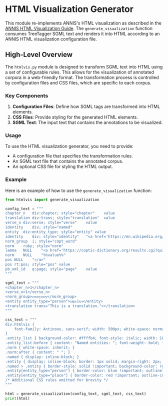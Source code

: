 # HTML Visualization Generator

This module re-implements ANNIS's HTML visualization as described in the [ANNIS HTML Visualization Guide](http://corpus-tools.org/annis/resources/ANNIS_HTML_Vis_Guide.pdf). The `generate_visualization` function consumes TreeTagger SGML text and renders it into HTML according to an ANNIS HTML visualization configuration file.

## High-Level Overview

The `htmlvis.py` module is designed to transform SGML text into HTML using a set of configurable rules. This allows for the visualization of annotated corpora in a web-friendly format. The transformation process is controlled by configuration files and CSS files, which are specific to each corpus.

### Key Components

1. **Configuration Files**: Define how SGML tags are transformed into HTML elements.
2. **CSS Files**: Provide styling for the generated HTML elements.
3. **SGML Text**: The input text that contains the annotations to be visualized.

### Usage

To use the HTML visualization generator, you need to provide:
- A configuration file that specifies the transformation rules.
- An SGML text file that contains the annotated corpus.
- An optional CSS file for styling the HTML output.

### Example

Here is an example of how to use the `generate_visualization` function:

```python
from htmlvis import generate_visualization

config_text = """
chapter_n	div:chapter; style="chapter"	value
translation div:trans; style="translation"	value
verse_n	div:verse; style="verse"	value
identity	div; style="named"	
entity	div:entity_type; style="entity"	value
identity	div; style="identity"	"<a href='https://en.wikipedia.org/wiki/%%value%%' title='%%value%%' class='wikify' target='__new'></a>"
norm_group	i; style="copt_word"
norm	ruby; style="norm"
lemma	NULL	"<a href='https://coptic-dictionary.org/results.cgi?quick_search=%%value%%' target='_new'>"
norm	NULL	"%%value%%"
pos	NULL	"</a>"
pos	rt:pos; style="pos"	value
pb_xml_id	q:page; style="page"	value
"""

sgml_text = """
<chapter_n>1</chapter_n>
<verse_n>1</verse_n>
<norm_group>ⲥⲉⲛⲟⲩⲑⲓⲟⲩ</norm_group>
<entity entity_type="person">ⲁⲃⲣⲁϩⲁⲙ</entity>
<translation trans="This is a translation."></translation>
"""

css_text = """
div.htmlvis {
    font-family: Antinoou, sans-serif; width: 500px; white-space: normal !important;
}
.entity_list { background-color: #ffffb4; font-style: italic; width: 100%; margin-bottom: 3px; }
.entity_list:before { content: "Named entities: "; font-weight: bold; font-style: normal; }
.norm { white-space: inherit; }
.norm:after { content: " "; }
.named { display: inline-block; }
.entity { display: inline-block; border: 1px solid; margin-right: 2px; margin-left: 2px; padding-right: 3px; margin-bottom: 2px; margin-top: 2px; }
.named > .entity { border-style: solid !important; background-color: rgba(255, 240, 6, 0.5); }
.entity[entity_type="person"] { border-color: blue !important; outline-color: black !important; }
.entity[entity_type="place"] { border-color: red !important; outline-color: black !important; }
/* Additional CSS rules omitted for brevity */
"""

html = generate_visualization(config_text, sgml_text, css_text)
print(html)